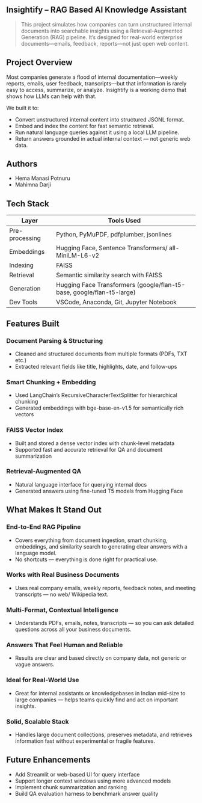 ## Insightify – RAG Based AI Knowledge Assistant
> This project simulates how companies can turn unstructured internal documents into searchable insights using a Retrieval-Augmented Generation (RAG) pipeline. It’s designed for real-world enterprise documents—emails, feedback, reports—not just open web content.
 
## Project Overview
Most companies generate a flood of internal documentation—weekly reports, emails, user feedback, transcripts—but that information is rarely easy to access, summarize, or analyze. Insightify is a working demo that shows how LLMs can help with that.

We built it to:

* Convert unstructured internal content into structured JSONL format.
* Embed and index the content for fast semantic retrieval.
* Run natural language queries against it using a local LLM pipeline.
* Return answers grounded in actual internal context — not generic web data.
 
## Authors
* Hema Manasi Potnuru
* Mahimna Darji
 
## Tech Stack
| Layer        | Tools Used                       |
| ------------ | -------------------------------- |
| Pre-processing |Python, PyMuPDF, pdfplumber, jsonlines                    |
| Embeddings      | Hugging Face, Sentence Transformers/ all-MiniLM-L6-v2|
| Indexing   | FAISS               |
| Retrieval   | Semantic similarity search with FAISS                           |
| Generation  | Hugging Face Transformers (google/flan-t5-base, google/flan-t5-large)   |
| Dev Tools   | VSCode, Anaconda, Git, Jupyter Notebook               |
 
## Features Built
### Document Parsing & Structuring
* Cleaned and structured documents from multiple formats (PDFs, TXT etc.)
* Extracted relevant fields like title, highlights, date, and follow-ups
### Smart Chunking + Embedding
* Used LangChain’s RecursiveCharacterTextSplitter for hierarchical chunking
* Generated embeddings with bge-base-en-v1.5 for semantically rich vectors
### FAISS Vector Index
* Built and stored a dense vector index with chunk-level metadata
* Supported fast and accurate retrieval for QA and document summarization
### Retrieval-Augmented QA
* Natural language interface for querying internal docs
* Generated answers using fine-tuned T5 models from Hugging Face
 
## What Makes It Stand Out
### End-to-End RAG Pipeline
* Covers everything from document ingestion, smart chunking, embeddings, and similarity search to generating clear answers with a language model.
* No shortcuts — everything is done right for practical use.
### Works with Real Business Documents
* Uses real company emails, weekly reports, feedback notes, and meeting transcripts — no web/ Wikipedia text.
### Multi-Format, Contextual Intelligence
* Understands PDFs, emails, notes, transcripts — so you can ask detailed questions across all your business documents.
### Answers That Feel Human and Reliable
* Results are clear and based directly on company data, not generic or vague answers.
### Ideal for Real-World Use
* Great for internal assistants or knowledgebases in Indian mid-size to large companies — helps teams quickly find and act on important insights.
### Solid, Scalable Stack
* Handles large document collections, preserves metadata, and retrieves information fast without experimental or fragile features.
 
## Future Enhancements
* Add Streamlit or web-based UI for query interface
* Support longer context windows using more advanced models
* Implement chunk summarization and ranking
* Build QA evaluation harness to benchmark answer quality
 
